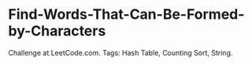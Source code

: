 # Find-Words-That-Can-Be-Formed-by-Characters
Challenge at LeetCode.com. Tags: Hash Table, Counting Sort, String.
